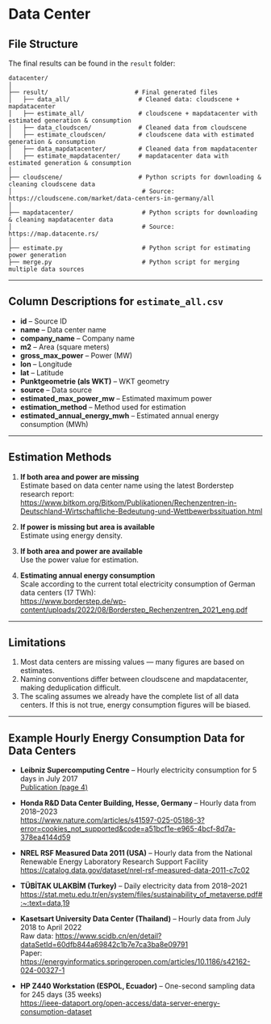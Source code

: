 # Data Center

## File Structure

The final results can be found in the `result` folder:

```
datacenter/
│
├── result/                        # Final generated files
│   ├── data_all/                   # Cleaned data: cloudscene + mapdatacenter
│   ├── estimate_all/               # cloudscene + mapdatacenter with estimated generation & consumption
│   ├── data_cloudscen/             # Cleaned data from cloudscene
│   ├── estimate_cloudscen/         # cloudscene data with estimated generation & consumption
│   ├── data_mapdatacenter/         # Cleaned data from mapdatacenter
│   ├── estimate_mapdatacenter/     # mapdatacenter data with estimated generation & consumption
│
├── cloudscene/                     # Python scripts for downloading & cleaning cloudscene data
│                                    # Source: https://cloudscene.com/market/data-centers-in-germany/all
│
├── mapdatacenter/                   # Python scripts for downloading & cleaning mapdatacenter data
│                                    # Source: https://map.datacente.rs/
│
├── estimate.py                      # Python script for estimating power generation
├── merge.py                         # Python script for merging multiple data sources
```

---

## Column Descriptions for `estimate_all.csv`

- **id** – Source ID  
- **name** – Data center name  
- **company_name** – Company name  
- **m2** – Area (square meters)  
- **gross_max_power** – Power (MW)  
- **lon** – Longitude  
- **lat** – Latitude  
- **Punktgeometrie (als WKT)** – WKT geometry  
- **source** – Data source  
- **estimated_max_power_mw** – Estimated maximum power  
- **estimation_method** – Method used for estimation  
- **estimated_annual_energy_mwh** – Estimated annual energy consumption (MWh)  

---

## Estimation Methods

1. **If both area and power are missing**  
   Estimate based on data center name using the latest Borderstep research report:  
   <https://www.bitkom.org/Bitkom/Publikationen/Rechenzentren-in-Deutschland-Wirtschaftliche-Bedeutung-und-Wettbewerbssituation.html>  

2. **If power is missing but area is available**  
   Estimate using energy density.

3. **If both area and power are available**  
   Use the power value for estimation.

4. **Estimating annual energy consumption**  
   Scale according to the current total electricity consumption of German data centers (17 TWh):  
   <https://www.borderstep.de/wp-content/uploads/2022/08/Borderstep_Rechenzentren_2021_eng.pdf>

---

## Limitations

1. Most data centers are missing values — many figures are based on estimates.  
2. Naming conventions differ between cloudscene and mapdatacenter, making deduplication difficult.  
3. The scaling assumes we already have the complete list of all data centers. If this is not true, energy consumption figures will be biased.  

---

## Example Hourly Energy Consumption Data for Data Centers

- **Leibniz Supercomputing Centre** – Hourly electricity consumption for 5 days in July 2017  
  [Publication (page 4)](https://gwdg.de/hpc/_publications/iobassfeac19/publication.pdf)

- **Honda R&D Data Center Building, Hesse, Germany** – Hourly data from 2018–2023  
  <https://www.nature.com/articles/s41597-025-05186-3?error=cookies_not_supported&code=a51bcf1e-e965-4bcf-8d7a-378ea4144d59>

- **NREL RSF Measured Data 2011 (USA)** – Hourly data from the National Renewable Energy Laboratory Research Support Facility  
  <https://catalog.data.gov/dataset/nrel-rsf-measured-data-2011-c7c02>

- **TÜBİTAK ULAKBİM (Turkey)** – Daily electricity data from 2018–2021  
  <https://stat.metu.edu.tr/en/system/files/sustainability_of_metaverse.pdf#:~:text=data,19>

- **Kasetsart University Data Center (Thailand)** – Hourly data from July 2018 to April 2022  
  Raw data: <https://www.scidb.cn/en/detail?dataSetId=60dfb844a69842c1b7e7ca3ba8e09791>  
  Paper: <https://energyinformatics.springeropen.com/articles/10.1186/s42162-024-00327-1>

- **HP Z440 Workstation (ESPOL, Ecuador)** – One-second sampling data for 245 days (35 weeks)  
  <https://ieee-dataport.org/open-access/data-server-energy-consumption-dataset>
